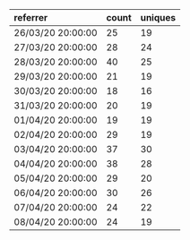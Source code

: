 | referrer          | count | uniques |
| :---------------- | :---- | :------ |
| 26/03/20 20:00:00 | 25    | 19      |
| 27/03/20 20:00:00 | 28    | 24      |
| 28/03/20 20:00:00 | 40    | 25      |
| 29/03/20 20:00:00 | 21    | 19      |
| 30/03/20 20:00:00 | 18    | 16      |
| 31/03/20 20:00:00 | 20    | 19      |
| 01/04/20 20:00:00 | 19    | 19      |
| 02/04/20 20:00:00 | 29    | 19      |
| 03/04/20 20:00:00 | 37    | 30      |
| 04/04/20 20:00:00 | 38    | 28      |
| 05/04/20 20:00:00 | 29    | 20      |
| 06/04/20 20:00:00 | 30    | 26      |
| 07/04/20 20:00:00 | 24    | 22      |
| 08/04/20 20:00:00 | 24    | 19      |